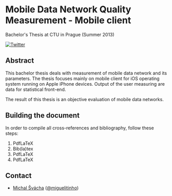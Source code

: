 # Mobile Data Network Quality Measurement - Mobile client

Bachelor's Thesis at CTU in Prague (Summer 2013)

[![Twitter](https://img.shields.io/badge/twitter-@miguelitinho-blue.svg?style=flat)](http://twitter.com/miguelitinho)

## Abstract

This bachelor thesis deals with measurement of mobile data network and its parameters. The thesis focuses mainly on mobile client for iOS operating system running on Apple iPhone devices. Output of the user measuring are data for statistical front-end. 

The result of this thesis is an objective evaluation of mobile data networks.

## Building the document

In order to compile all cross-references and bibliography, follow these steps:

1. PdfLaTeX
2. Bib(la)tex
3. PdfLaTeX
4. PdfLaTeX

## Contact

- [Michal Švácha](http://github.com/svachmic) ([@miguelitinho](https://twitter.com/miguelitinho))
